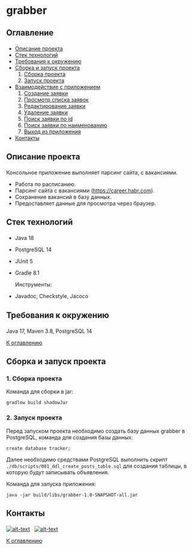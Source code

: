 # grabber

## <p id="contents">Оглавление</p>

<ul>
<li><a href="#01">Описание проекта</a></li>
<li><a href="#02">Стек технологий</a></li>
<li><a href="#03">Требования к окружению</a></li>
<li><a href="#04">Сборка и запуск проекта</a>
    <ol type="1">
        <li><a href="#0401">Сборка проекта</a></li>
        <li><a href="#0402">Запуск проекта</a></li>
    </ol>
</li>
<li><a href="#05">Взаимодействие с приложением</a>
    <ol  type="1">
        <li><a href="#0501">Создание заявки</a></li>
        <li><a href="#0502">Просмотр списка заявок</a></li>
        <li><a href="#0503">Редактирование заявки</a></li>
        <li><a href="#0504">Удаление заявки</a></li>
        <li><a href="#0505">Поиск заявки по id</a></li>
        <li><a href="#0506">Поиск заявки по наименованию</a></li>
        <li><a href="#0507">Выход из приложения</a></li>
    </ol>
</li>
<li><a href="#contacts">Контакты</a></li>
</ul>

## <p id="01">Описание проекта</p>

Консольное приложение выполняет парсинг сайта, с вакансиями.
* Работа по расписанию.
* Парсинг сайта с вакансиями (https://career.habr.com).
* Сохранение вакансий в базу данных.
* Предоставляет данные для просмотра через браузер.

## <p id="02">Стек технологий</p>
- Java 18
- PostgreSQL 14
- JUnit 5
- Gradle 8.1

  Инструменты:

- Javadoc, Checkstyle, Jacoco

## <p id="03">Требования к окружению</p>

Java 17, Maven 3.8, PostgreSQL 14

<p><a href="#contents">К оглавлению</a></p>

## <p id="04">Сборка и запуск проекта</p>

### <p id="0401">1. Сборка проекта</p>

Команда для сборки в jar:

`gradlew build shadowJar`

### <p id="0402">2. Запуск проекта</p>

Перед запуском проекта необходимо создать базу данных grabber
в PostgreSQL, команда для создания базы данных:

`create database tracker;`

Далее необходимо средствами PostgreSQL выполнить скрипт
`./db/scripts/001_ddl_create_posts_table.sql` для создания
таблицы, в которую будут записывать объявления.

Команда для запуска приложения:

`java -jar build/libs/grabber-1.0-SNAPSHOT-all.jar`

## <p id="contacts">Контакты</p>

[![alt-text](https://img.shields.io/badge/-telegram-grey?style=flat&logo=telegram&logoColor=white)](https://t.me/T_AlexME)&nbsp;&nbsp;
[![alt-text](https://img.shields.io/badge/@%20email-005FED?style=flat&logo=mail&logoColor=white)](mailto:amemelyanov@yandex.ru)&nbsp;&nbsp;

<p><a href="#contents">К оглавлению</a></p>